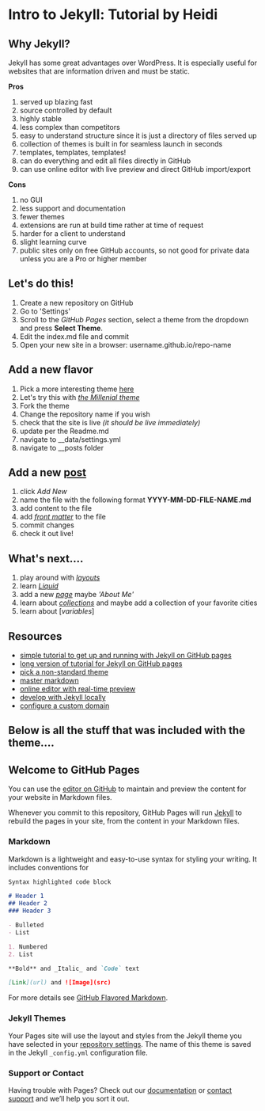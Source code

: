 # Intro to Jekyll: Tutorial by Heidi
## Why Jekyll?
Jekyll has some great advantages over WordPress. It is especially useful for websites that are information driven and must be static.

**Pros**
1. served up blazing fast
2. source controlled by default
3. highly stable
4. less complex than competitors
5. easy to understand structure since it is just a directory of files served up
6. collection of themes is built in for seamless launch in seconds
7. templates, templates, templates! 
8. can do everything and edit all files directly in GitHub
9. can use online editor with live preview and direct GitHub import/export

**Cons**
1. no GUI
2. less support and documentation
3. fewer themes
4. extensions are run at build time rather at time of request
5. harder for a client to understand
6. slight learning curve
7. public sites only on free GitHub accounts, so not good for private data unless you are a Pro or higher member

## Let's do this!
1. Create a new repository on GitHub
2. Go to 'Settings'
3. Scroll to the _GitHub Pages_ section, select a theme from the dropdown and press **Select Theme**.
4. Edit the index.md file and commit
5. Open your new site in a browser: username.github.io/repo-name

## Add a new flavor
1. Pick a more interesting theme [here](https://jekyllthemes.io/github-pages-themes)
2. Let's try this with _[the Millenial theme](https://github.com/LeNPaul/Millennial)_
3. Fork the theme
4. Change the repository name if you wish
5. check that the site is live _(it should be live immediately)_
5. update per the Readme.md
6. navigate to __data/settings.yml
7. navigate to __posts folder

## Add a new [post](https://jekyllrb.com/docs/posts/)
1. click _Add New_
2. name the file with the following format **YYYY-MM-DD-FILE-NAME.md**
3. add content to the file
4. add [_front matter_](https://jekyllrb.com/docs/front-matter/) to the file
4. commit changes
5. check it out live!

## What's next....
1. play around with [_layouts_](https://jekyllrb.com/docs/layouts/)
2. learn [_Liquid_](https://jekyllrb.com/docs/liquid/)
3. add a new [_page_](https://jekyllrb.com/docs/pages/) maybe _'About Me'_
4. learn about [_collections_](https://jekyllrb.com/docs/collections/) and maybe add a collection of your favorite cities
5. learn about [_variables_]



## Resources
- [simple tutorial to get up and running with Jekyll on GitHub pages](https://pages.github.com/)
- [long version of tutorial for Jekyll on GitHub pages](https://docs.github.com/en/github/working-with-github-pages/setting-up-a-github-pages-site-with-jekyll)
- [pick a non-standard theme](https://jekyllthemes.io/github-pages-themes)
- [master markdown](https://guides.github.com/features/mastering-markdown/)
- [online editor with real-time preview](https://dillinger.io/)
- [develop with Jekyll locally](https://jekyllrb.com/docs/)
- [configure a custom domain](https://docs.github.com/en/github/working-with-github-pages/configuring-a-custom-domain-for-your-github-pages-site)

## Below is all the stuff that was included with the theme....
## Welcome to GitHub Pages

You can use the [editor on GitHub](https://github.com/HeidiRichburg/studious-potato/edit/gh-pages/index.md) to maintain and preview the content for your website in Markdown files.

Whenever you commit to this repository, GitHub Pages will run [Jekyll](https://jekyllrb.com/) to rebuild the pages in your site, from the content in your Markdown files.

### Markdown

Markdown is a lightweight and easy-to-use syntax for styling your writing. It includes conventions for

```markdown
Syntax highlighted code block

# Header 1
## Header 2
### Header 3

- Bulleted
- List

1. Numbered
2. List

**Bold** and _Italic_ and `Code` text

[Link](url) and ![Image](src)
```

For more details see [GitHub Flavored Markdown](https://guides.github.com/features/mastering-markdown/).

### Jekyll Themes

Your Pages site will use the layout and styles from the Jekyll theme you have selected in your [repository settings](https://github.com/HeidiRichburg/studious-potato/settings). The name of this theme is saved in the Jekyll `_config.yml` configuration file.

### Support or Contact

Having trouble with Pages? Check out our [documentation](https://docs.github.com/categories/github-pages-basics/) or [contact support](https://support.github.com/contact) and we’ll help you sort it out.
